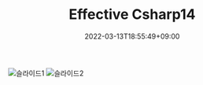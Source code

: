 ﻿---
title: "Effective Csharp14"
date: 2022-03-13T18:55:49+09:00
tags: ["Effective Csharp"]
categories: ["effectivecsharp"]
series: [""]
chapter: [""]
author: [""]
ShowReadingTime: true
ShowBreadCrumbs: false
ShowPostNavLinks: true
ShowCodeCopyButtons: true
ShowCreativeCommons: true
showToc: true
TocOpen: false
comments: true
disableShare: false
searchHidden: false
cover:
  hidden: true
  image: "/logo/logo-csharp.png"
  alt: ""

draft: false
---
![슬라이드1](/images/Effective/Effective14_1.jpg)
![슬라이드2](/images/Effective/Effective14_2.jpg)